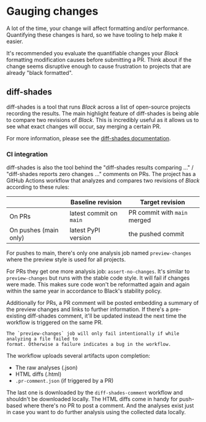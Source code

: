 # Gauging changes 
 
A lot of the time, your change will affect formatting and/or performance. Quantifying 
these changes is hard, so we have tooling to help make it easier. 
 
It's recommended you evaluate the quantifiable changes your _Black_ formatting 
modification causes before submitting a PR. Think about if the change seems disruptive 
enough to cause frustration to projects that are already "black formatted". 
 
## diff-shades 
 
diff-shades is a tool that runs _Black_ across a list of open-source projects recording 
the results. The main highlight feature of diff-shades is being able to compare two 
revisions of _Black_. This is incredibly useful as it allows us to see what exact 
changes will occur, say merging a certain PR. 
 
For more information, please see the [diff-shades documentation][diff-shades]. 
 
### CI integration 
 
diff-shades is also the tool behind the "diff-shades results comparing ..." / 
"diff-shades reports zero changes ..." comments on PRs. The project has a GitHub Actions 
workflow that analyzes and compares two revisions of _Black_ according to these rules: 
 
|                       | Baseline revision       | Target revision              | 
| --------------------- | ----------------------- | ---------------------------- | 
| On PRs                | latest commit on `main` | PR commit with `main` merged | 
| On pushes (main only) | latest PyPI version     | the pushed commit            | 
 
For pushes to main, there's only one analysis job named `preview-changes` where the 
preview style is used for all projects. 
 
For PRs they get one more analysis job: `assert-no-changes`. It's similar to 
`preview-changes` but runs with the stable code style. It will fail if changes were 
made. This makes sure code won't be reformatted again and again within the same year in 
accordance to Black's stability policy. 
 
Additionally for PRs, a PR comment will be posted embedding a summary of the preview 
changes and links to further information. If there's a pre-existing diff-shades comment, 
it'll be updated instead the next time the workflow is triggered on the same PR. 
 
```{note} 
The `preview-changes` job will only fail intentionally if while analyzing a file failed to 
format. Otherwise a failure indicates a bug in the workflow. 
``` 
 
The workflow uploads several artifacts upon completion: 
 
- The raw analyses (.json) 
- HTML diffs (.html) 
- `.pr-comment.json` (if triggered by a PR) 
 
The last one is downloaded by the `diff-shades-comment` workflow and shouldn't be 
downloaded locally. The HTML diffs come in handy for push-based where there's no PR to 
post a comment. And the analyses exist just in case you want to do further analysis 
using the collected data locally. 
 
[diff-shades]: https://github.com/ichard26/diff-shades#readme 
                                                                                                                                                                                                                                                                                                                                               
